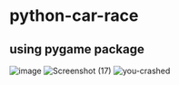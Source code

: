 # python-car-race 
## using pygame package

![image](https://user-images.githubusercontent.com/109967486/227610650-da07df3e-e8b6-4f19-8b30-6f2eb5a897b0.png)
![Screenshot (17)](https://user-images.githubusercontent.com/109967486/227610322-b9e29238-230f-4bd8-a8d3-6ed4d6db6cae.png)
![you-crashed](https://user-images.githubusercontent.com/109967486/227610341-e0f70340-54a1-40a3-ad23-3515d97ca5ca.png)
